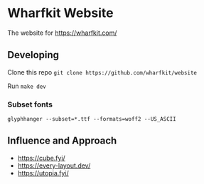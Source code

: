 # Wharfkit Website

The website for https://wharfkit.com/

## Developing

Clone this repo `git clone https://github.com/wharfkit/website`

Run `make dev`

### Subset fonts

`glyphhanger --subset=*.ttf --formats=woff2 --US_ASCII`

## Influence and Approach

- https://cube.fyi/
- https://every-layout.dev/
- https://utopia.fyi/
